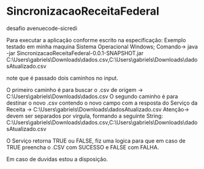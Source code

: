 # SincronizacaoReceitaFederal
desafio avenuecode-sicredi


Para executar a aplicação conforme escrito na especificação:
Exemplo testado em minha maquina Sistema Operacional Windows;
Comando-> java -jar SincronizacaoReceitaFederal-0.0.1-SNAPSHOT.jar  C:\\Users\\gabriels\\Downloads\\dados.csv,C:\\Users\\gabriels\\Downloads\\dadosAtualizado.csv

note que é passado  dois caminhos no input.
	
 O primeiro caminho é para buscar o .csv de origem -> C:\\Users\\gabriels\\Downloads\\dados.csv
 O segundo caminho é para destinar o novo .csv contendo o novo campo com a resposta do Serviço da Receita -> C:\\Users\\gabriels\\Downloads\\dadosAtualizado.csv
 Atenção-> devem ser separados por virgula, formando a seguinte String: C:\\Users\\gabriels\\Downloads\\dados.csv,C:\\Users\\gabriels\\Downloads\\dadosAtualizado.csv

 O Serviço retorna TRUE ou FALSE, fiz uma logica para que em caso de TRUE preencha o .CSV  com SUCESSO e FALSE com FALHA.


Em caso de duvidas estou a disposição.
